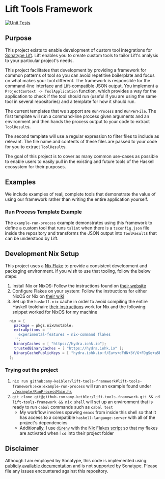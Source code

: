 # Lift Tools Framework

[![Unit Tests](https://github.com/amy-keibler/lift-tools-framework/actions/workflows/tests.yml/badge.svg)](https://github.com/amy-keibler/lift-tools-framework/actions/workflows/tests.yml)

## Purpose

This project exists to enable development of custom tool integrations for [Sonatype Lift](https://lift.sonatype.com). Lift enables you to create custom tools to tailor Lift's analysis to your particular project's needs.

This project facilitates that development by providing a framework for common patterns of tool so you can avoid repetitive boilerplate and focus on what makes your tool different. The framework is responsible for the command-line interface and Lift-compatible JSON output. You implement a `ProjectContext -> ToolApplication` function, which provides a way for the application to check if the tool should run (useful if you are using the same tool in several repositories) and a template for how it should run.

The current templates that we support are `RunProcess` and `RunPerFile`. The first template will run a command-line process given arguments and an environment and then hands the process output to your code to extract `ToolResult`s.

The second template will use a regular expression to filter files to include as relevant. The file name and contents of these files are passed to your code for you to extract `ToolResult`s.

The goal of this project is to cover as many common use-cases as possible to enable users to easily pull in the existing and future tools of the Haskell ecosystem for their purposes.

## Examples

We include examples of real, complete tools that demonstrate the value of using our framework rather than writing the entire application yourself.

### Run Process Template Example

The `example-run-process` example demonstrates using this framework to define a custom tool that runs `tslint` when there is a `tsconfig.json` file inside the repository and transforms the JSON output into `ToolResult`s that can be understood by Lift.

## Development Nix Setup

This project uses a [Nix Flake](https://nixos.wiki/wiki/Flakes) to provide a consistent development and packaging environment. If you wish to use that tooling, follow the below steps:

1. Install Nix or NixOS: Follow the instructions found on [their website](https://nixos.org/download.html)
2. Configure Flakes on your system: Follow the instructions for either NixOS or Nix on [their wiki](https://nixos.wiki/wiki/Flakes#Installing_flakes)
3. Set up the `haskell.nix` cache in order to avoid compiling the entire Haskell toolchain: [their instructions](https://input-output-hk.github.io/haskell.nix/tutorials/getting-started-flakes/) work for Nix and the following snippet worked for NixOS for my machine
```nix
  nix = {
    package = pkgs.nixUnstable;
    extraOptions = ''
      experimental-features = nix-command flakes
    '';
    binaryCaches = [ "https://hydra.iohk.io"];
    trustedBinaryCaches = [ "https://hydra.iohk.io" ];
    binaryCachePublicKeys = [ "hydra.iohk.io:f/Ea+s+dFdN+3Y/G+FDgSq+a5NEWhJGzdjvKNGv0/EQ=" ];
  };
```

### Trying out the project

1. `nix run github:amy-keibler/lift-tools-framework#lift-tools-framework:exe:example-run-process` will run an example found under [`./example/RunProcessMain.hs`](./example/RunProcessMain.hs)
2. `git clone git@github.com:amy-keibler/lift-tools-framework.git && cd lift-tools-framework && nix shell` will set up an environment that is ready to run `cabal` commands such as `cabal test`
   * My workflow involves spawing `emacs` from inside this shell so that it has access to a compatible `haskell-langauge-server` with all of the project's dependencies
   * Additionally, I use [`direnv`](https://direnv.net/) with the [Nix Flakes script](https://nixos.wiki/wiki/Flakes#Direnv_integration) so that my flakes are activated when I `cd` into their project folder

## Disclaimer

Although I am employed by Sonatype, this code is implemented using [publicly available documentation](https://help.sonatype.com/lift) and is not supported by Sonatype. Please file any issues encountered against this repository.
